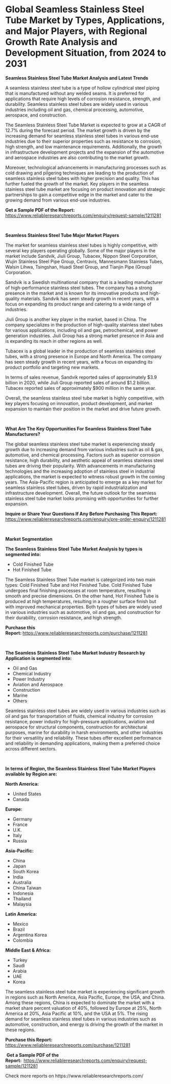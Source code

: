 <p><h1>Global Seamless Stainless Steel Tube Market by Types, Applications, and Major Players, with Regional Growth Rate Analysis and Development Situation, from 2024 to 2031</h1></p><p><strong>Seamless Stainless Steel Tube Market Analysis and Latest Trends</strong></p>
<p><p>A seamless stainless steel tube is a type of hollow cylindrical steel piping that is manufactured without any welded seams. It is preferred for applications that require high levels of corrosion resistance, strength, and durability. Seamless stainless steel tubes are widely used in various industries including oil and gas, chemical processing, automotive, aerospace, and construction.</p><p>The Seamless Stainless Steel Tube Market is expected to grow at a CAGR of 12.7% during the forecast period. The market growth is driven by the increasing demand for seamless stainless steel tubes in various end-use industries due to their superior properties such as resistance to corrosion, high strength, and low maintenance requirements. Additionally, the growth in infrastructure development projects and the expansion of the automotive and aerospace industries are also contributing to the market growth.</p><p>Moreover, technological advancements in manufacturing processes such as cold drawing and pilgering techniques are leading to the production of seamless stainless steel tubes with higher precision and quality. This has further fueled the growth of the market. Key players in the seamless stainless steel tube market are focusing on product innovation and strategic partnerships to gain a competitive edge in the market and cater to the growing demand from various end-use industries.</p></p>
<p><strong>Get a Sample PDF of the Report:&nbsp;</strong> <a href="https://www.reliableresearchreports.com/enquiry/request-sample/1211281">https://www.reliableresearchreports.com/enquiry/request-sample/1211281</a></p>
<p>&nbsp;</p>
<p><strong>Seamless Stainless Steel Tube Major Market Players</strong></p>
<p><p>The market for seamless stainless steel tubes is highly competitive, with several key players operating globally. Some of the major players in the market include Sandvik, Jiuli Group, Tubacex, Nippon Steel Corporation, Wujin Stainless Steel Pipe Group, Centravis, Mannesmann Stainless Tubes, Walsin Lihwa, Tsingshan, Huadi Steel Group, and Tianjin Pipe (Group) Corporation.</p><p>Sandvik is a Swedish multinational company that is a leading manufacturer of high-performance stainless steel tubes. The company has a strong presence in the market and is known for its innovative products and high-quality materials. Sandvik has seen steady growth in recent years, with a focus on expanding its product range and catering to a wide range of industries.</p><p>Jiuli Group is another key player in the market, based in China. The company specializes in the production of high-quality stainless steel tubes for various applications, including oil and gas, petrochemical, and power generation industries. Jiuli Group has a strong market presence in Asia and is expanding its reach in other regions as well.</p><p>Tubacex is a global leader in the production of seamless stainless steel tubes, with a strong presence in Europe and North America. The company has seen steady growth in recent years, with a focus on expanding its product portfolio and targeting new markets.</p><p>In terms of sales revenue, Sandvik reported sales of approximately $3.9 billion in 2020, while Jiuli Group reported sales of around $1.2 billion. Tubacex reported sales of approximately $900 million in the same year.</p><p>Overall, the seamless stainless steel tube market is highly competitive, with key players focusing on innovation, product development, and market expansion to maintain their position in the market and drive future growth.</p></p>
<p>&nbsp;</p>
<p><strong>What Are The Key Opportunities For Seamless Stainless Steel Tube Manufacturers?</strong></p>
<p><p>The global seamless stainless steel tube market is experiencing steady growth due to increasing demand from various industries such as oil & gas, automotive, and chemical processing. Factors such as superior corrosion resistance, high durability, and aesthetic appeal of seamless stainless steel tubes are driving their popularity. With advancements in manufacturing technologies and the increasing adoption of stainless steel in industrial applications, the market is expected to witness robust growth in the coming years. The Asia-Pacific region is anticipated to emerge as a key market for seamless stainless steel tubes, driven by rapid industrialization and infrastructure development. Overall, the future outlook for the seamless stainless steel tube market looks promising with opportunities for further expansion.</p></p>
<p><strong>Inquire or Share Your Questions If Any Before Purchasing This Report:</strong> <a href="https://www.reliableresearchreports.com/enquiry/pre-order-enquiry/1211281">https://www.reliableresearchreports.com/enquiry/pre-order-enquiry/1211281</a></p>
<p>&nbsp;</p>
<p><strong>Market Segmentation</strong></p>
<p><strong>The Seamless Stainless Steel Tube Market Analysis by types is segmented into:</strong></p>
<p><ul><li>Cold Finished Tube</li><li>Hot Finished Tube</li></ul></p>
<p><p>The Seamless Stainless Steel Tube market is categorized into two main types: Cold Finished Tube and Hot Finished Tube. Cold Finished Tube undergoes final finishing processes at room temperature, resulting in smooth and precise dimensions. On the other hand, Hot Finished Tube is produced at high temperatures, resulting in a rougher surface finish but with improved mechanical properties. Both types of tubes are widely used in various industries such as automotive, oil and gas, and construction for their durability, corrosion resistance, and high strength.</p></p>
<p><strong>Purchase this Report:&nbsp;</strong><a href="https://www.reliableresearchreports.com/purchase/1211281">https://www.reliableresearchreports.com/purchase/1211281</a></p>
<p>&nbsp;</p>
<p><strong>The Seamless Stainless Steel Tube Market Industry Research by Application is segmented into:</strong></p>
<p><ul><li>Oil and Gas</li><li>Chemical Industry</li><li>Power Industry</li><li>Aviation and Aerospace</li><li>Construction</li><li>Marine</li><li>Others</li></ul></p>
<p><p>Seamless stainless steel tubes are widely used in various industries such as oil and gas for transportation of fluids, chemical industry for corrosion resistance, power industry for high-pressure applications, aviation and aerospace for structural components, construction for architectural purposes, marine for durability in harsh environments, and other industries for their versatility and reliability. These tubes offer excellent performance and reliability in demanding applications, making them a preferred choice across different sectors.</p></p>
<p>&nbsp;</p>
<p><strong>In terms of Region, the Seamless Stainless Steel Tube Market Players available by Region are:</strong></p>
<p>
    <p> <strong> North America: </strong>
        <ul>
            <li>United States</li>
            <li>Canada</li>
        </ul>
        </p> 
    <p> <strong> Europe: </strong>
        <ul>
            <li>Germany</li>
            <li>France</li>
            <li>U.K.</li>
            <li>Italy</li>
            <li>Russia</li>
        </ul>
        </p> 
    <p> <strong> Asia-Pacific: </strong>
        <ul>
            <li>China</li>
            <li>Japan</li>
            <li>South Korea</li>
            <li>India</li>
            <li>Australia</li>
            <li>China Taiwan</li>
            <li>Indonesia</li>
            <li>Thailand</li>
            <li>Malaysia</li>
        </ul>
        </p> 
    <p> <strong> Latin America: </strong>
        <ul>
            <li>Mexico</li>
            <li>Brazil</li>
            <li>Argentina Korea</li>
            <li>Colombia</li>
        </ul>
        </p> 
    <p> <strong> Middle East & Africa: </strong>
        <ul>
            <li>Turkey</li>
            <li>Saudi</li>
            <li>Arabia</li>
            <li>UAE</li>
            <li>Korea</li>
        </ul>
    </p>
    </p>
<p><p>The seamless stainless steel tube market is experiencing significant growth in regions such as North America, Asia Pacific, Europe, the USA, and China. Among these regions, China is expected to dominate the market with a market share percent valuation of 40%, followed by Europe at 25%, North America at 20%, Asia Pacific at 10%, and the USA at 5%. The rising demand for seamless stainless steel tubes in various industries such as automotive, construction, and energy is driving the growth of the market in these regions.</p></p>
<p><strong>Purchase this Report: </strong><a href="https://www.reliableresearchreports.com/purchase/1211281">https://www.reliableresearchreports.com/purchase/1211281</a></p>
<p>&nbsp;<strong>Get a Sample PDF of the Report:&nbsp;&nbsp;</strong><a href="https://www.reliableresearchreports.com/enquiry/request-sample/1211281">https://www.reliableresearchreports.com/enquiry/request-sample/1211281</a></p>
<p><strong></strong></p>
<p>Check more reports on https://www.reliableresearchreports.com/</p>